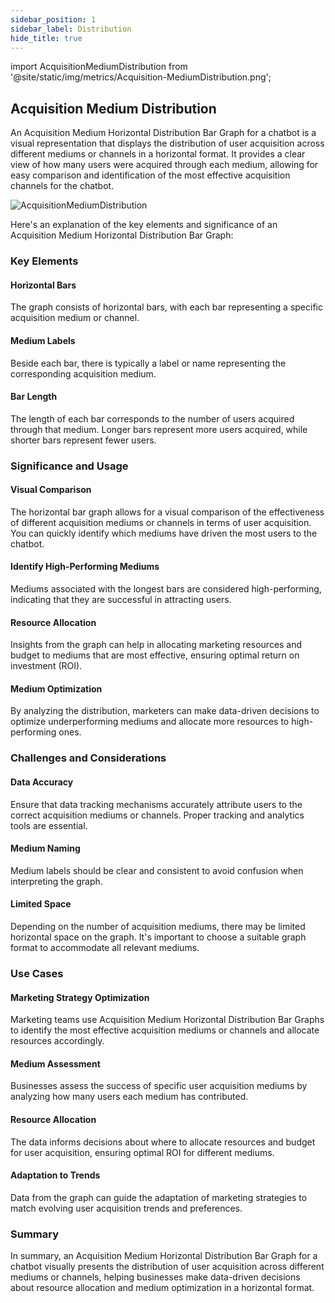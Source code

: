 ```yaml
---
sidebar_position: 1
sidebar_label: Distribution
hide_title: true
---
```

import AcquisitionMediumDistribution from '@site/static/img/metrics/Acquisition-MediumDistribution.png';


## Acquisition Medium Distribution

An Acquisition Medium Horizontal Distribution Bar Graph for a chatbot is a visual representation that displays the distribution of user acquisition across different mediums or channels in a horizontal format. It provides a clear view of how many users were acquired through each medium, allowing for easy comparison and identification of the most effective acquisition channels for the chatbot. 

   <img src={AcquisitionMediumDistribution} alt="AcquisitionMediumDistribution" />



Here's an explanation of the key elements and significance of an Acquisition Medium Horizontal Distribution Bar Graph:

### Key Elements

#### Horizontal Bars

The graph consists of horizontal bars, with each bar representing a specific acquisition medium or channel.

#### Medium Labels

Beside each bar, there is typically a label or name representing the corresponding acquisition medium.

#### Bar Length

The length of each bar corresponds to the number of users acquired through that medium. Longer bars represent more users acquired, while shorter bars represent fewer users.

### Significance and Usage

#### Visual Comparison

The horizontal bar graph allows for a visual comparison of the effectiveness of different acquisition mediums or channels in terms of user acquisition. You can quickly identify which mediums have driven the most users to the chatbot.

#### Identify High-Performing Mediums

Mediums associated with the longest bars are considered high-performing, indicating that they are successful in attracting users.

#### Resource Allocation

Insights from the graph can help in allocating marketing resources and budget to mediums that are most effective, ensuring optimal return on investment (ROI).

#### Medium Optimization

By analyzing the distribution, marketers can make data-driven decisions to optimize underperforming mediums and allocate more resources to high-performing ones.

### Challenges and Considerations

#### Data Accuracy

Ensure that data tracking mechanisms accurately attribute users to the correct acquisition mediums or channels. Proper tracking and analytics tools are essential.

#### Medium Naming

Medium labels should be clear and consistent to avoid confusion when interpreting the graph.

#### Limited Space

Depending on the number of acquisition mediums, there may be limited horizontal space on the graph. It's important to choose a suitable graph format to accommodate all relevant mediums.

### Use Cases

#### Marketing Strategy Optimization

Marketing teams use Acquisition Medium Horizontal Distribution Bar Graphs to identify the most effective acquisition mediums or channels and allocate resources accordingly.

#### Medium Assessment

Businesses assess the success of specific user acquisition mediums by analyzing how many users each medium has contributed.

#### Resource Allocation

The data informs decisions about where to allocate resources and budget for user acquisition, ensuring optimal ROI for different mediums.

#### Adaptation to Trends

Data from the graph can guide the adaptation of marketing strategies to match evolving user acquisition trends and preferences.

### Summary

In summary, an Acquisition Medium Horizontal Distribution Bar Graph for a chatbot visually presents the distribution of user acquisition across different mediums or channels, helping businesses make data-driven decisions about resource allocation and medium optimization in a horizontal format. 